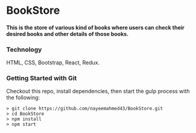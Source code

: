 
# BookStore
#### This is the store of various kind of books where users can check their desired books and other details of those books.

### Technology
HTML, CSS, Bootstrap, React, Redux.


### Getting Started with Git
Checkout this repo, install dependencies, then start the gulp process with the following:
```
> git clone https://github.com/nayeemahmed43/BookStore.git
> cd BookStore
> npm install
> npm start
```


